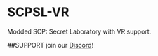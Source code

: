 # SCPSL-VR
Modded SCP: Secret Laboratory with VR support.

##SUPPORT
join our [Discord](https://discord.gg/AYnM8sEdGf)!
